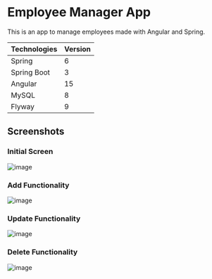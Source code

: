 # Employee Manager App

This is an app to manage employees made with Angular and Spring.

| Technologies      | Version |
| ----------- | ----------- |
| Spring      | 6       |
| Spring Boot   | 3        |
| Angular      | 15       |
| MySQL      |   8    |
| Flyway      |  9      |

## Screenshots

### Initial Screen 

![image](https://user-images.githubusercontent.com/80427803/210187173-134b9631-3549-45b2-ae2b-d3be64ee8ad7.png)

### Add Functionality

![image](https://user-images.githubusercontent.com/80427803/210187191-de93643b-6fcd-4522-ab09-1a4dffcf2f38.png)

### Update Functionality

![image](https://user-images.githubusercontent.com/80427803/210187198-1c87c5b8-f0b2-4c67-9c2e-edc74bc2c839.png)

### Delete Functionality

![image](https://user-images.githubusercontent.com/80427803/210187207-944d1d6e-cdef-4dab-8cf9-249eff774fbb.png)

